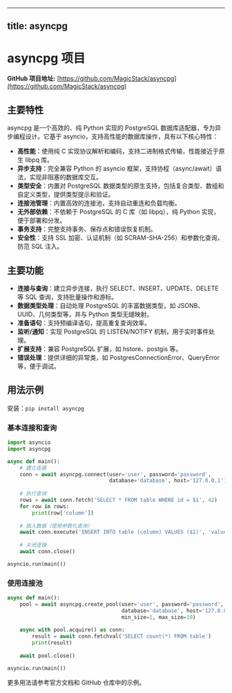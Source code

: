
---
title: asyncpg
---

# asyncpg 项目

**GitHub 项目地址:** [https://github.com/MagicStack/asyncpg](https://github.com/MagicStack/asyncpg)

## 主要特性
asyncpg 是一个高效的、纯 Python 实现的 PostgreSQL 数据库适配器，专为异步编程设计。它基于 asyncio，支持高性能的数据库操作，具有以下核心特性：
- **高性能**：使用纯 C 实现协议解析和编码，支持二进制格式传输，性能接近于原生 libpq 库。
- **异步支持**：完全兼容 Python 的 asyncio 框架，支持协程（async/await）语法，实现非阻塞的数据库交互。
- **类型安全**：内置对 PostgreSQL 数据类型的原生支持，包括复合类型、数组和自定义类型，提供类型提示和验证。
- **连接池管理**：内置高效的连接池，支持自动重连和负载均衡。
- **无外部依赖**：不依赖于 PostgreSQL 的 C 库（如 libpq），纯 Python 实现，便于部署和分发。
- **事务支持**：完整支持事务、保存点和错误恢复机制。
- **安全性**：支持 SSL 加密、认证机制（如 SCRAM-SHA-256）和参数化查询，防范 SQL 注入。

## 主要功能
- **连接与查询**：建立异步连接，执行 SELECT、INSERT、UPDATE、DELETE 等 SQL 查询，支持批量操作和游标。
- **数据类型处理**：自动处理 PostgreSQL 的丰富数据类型，如 JSONB、UUID、几何类型等，并与 Python 类型无缝映射。
- **准备语句**：支持预编译语句，提高重复查询效率。
- **监听/通知**：实现 PostgreSQL 的 LISTEN/NOTIFY 机制，用于实时事件处理。
- **扩展支持**：兼容 PostgreSQL 扩展，如 hstore、postgis 等。
- **错误处理**：提供详细的异常类，如 PostgresConnectionError、QueryError 等，便于调试。

## 用法示例
安装：`pip install asyncpg`

### 基本连接和查询
```python
import asyncio
import asyncpg

async def main():
    # 建立连接
    conn = await asyncpg.connect(user='user', password='password',
                                 database='database', host='127.0.0.1')
    
    # 执行查询
    rows = await conn.fetch('SELECT * FROM table WHERE id = $1', 42)
    for row in rows:
        print(row['column'])
    
    # 插入数据（使用参数化查询）
    await conn.execute('INSERT INTO table (column) VALUES ($1)', 'value')
    
    # 关闭连接
    await conn.close()

asyncio.run(main())
```

### 使用连接池
```python
async def main():
    pool = await asyncpg.create_pool(user='user', password='password',
                                     database='database', host='127.0.0.1',
                                     min_size=1, max_size=10)
    
    async with pool.acquire() as conn:
        result = await conn.fetchval('SELECT count(*) FROM table')
        print(result)
    
    await pool.close()

asyncio.run(main())
```

更多用法请参考官方文档和 GitHub 仓库中的示例。